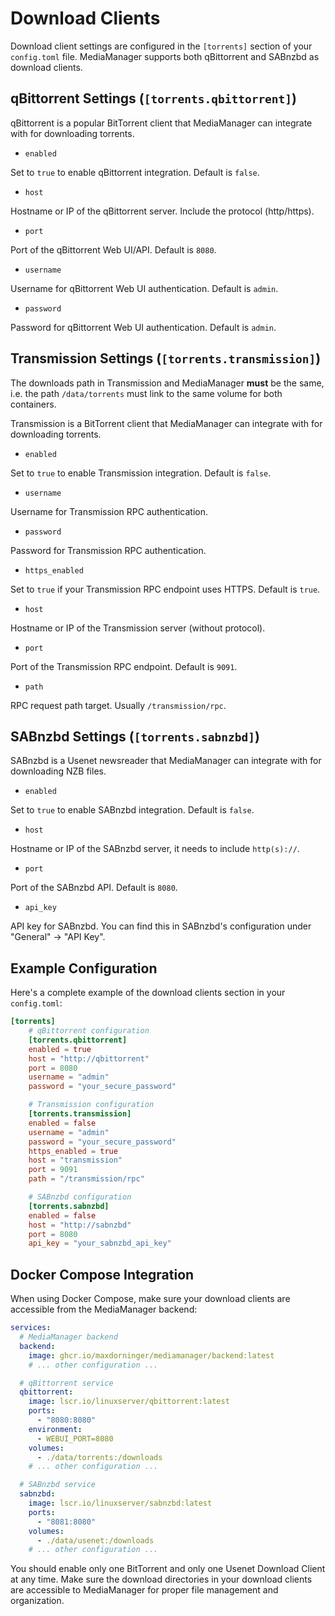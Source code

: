 # Download Clients

Download client settings are configured in the `[torrents]` section of your `config.toml` file. MediaManager supports both qBittorrent and SABnzbd as download clients.

## qBittorrent Settings (`[torrents.qbittorrent]`)

qBittorrent is a popular BitTorrent client that MediaManager can integrate with for downloading torrents.

- `enabled`

Set to `true` to enable qBittorrent integration. Default is `false`.

- `host`

Hostname or IP of the qBittorrent server. Include the protocol (http/https).

- `port`

Port of the qBittorrent Web UI/API. Default is `8080`.

- `username`

Username for qBittorrent Web UI authentication. Default is `admin`.

- `password`

Password for qBittorrent Web UI authentication. Default is `admin`.

## Transmission Settings (`[torrents.transmission]`)

<note>

The downloads path in Transmission and MediaManager __must__ be the same, i.e. the path `/data/torrents` must link to the same volume for both containers.

</note>

Transmission is a BitTorrent client that MediaManager can integrate with for downloading torrents.

- `enabled`

Set to `true` to enable Transmission integration. Default is `false`.

- `username`

Username for Transmission RPC authentication.

- `password`

Password for Transmission RPC authentication.

- `https_enabled`

Set to `true` if your Transmission RPC endpoint uses HTTPS. Default is `true`.

- `host`

Hostname or IP of the Transmission server (without protocol).

- `port`

Port of the Transmission RPC endpoint. Default is `9091`.

- `path`

RPC request path target. Usually `/transmission/rpc`.

## SABnzbd Settings (`[torrents.sabnzbd]`)

SABnzbd is a Usenet newsreader that MediaManager can integrate with for downloading NZB files.

- `enabled`

Set to `true` to enable SABnzbd integration. Default is `false`.

- `host`

Hostname or IP of the SABnzbd server, it needs to include `http(s)://`.

- `port`

Port of the SABnzbd API. Default is `8080`.

- `api_key`

API key for SABnzbd. You can find this in SABnzbd's configuration under "General" → "API Key".

## Example Configuration

Here's a complete example of the download clients section in your `config.toml`:

```toml
[torrents]
    # qBittorrent configuration
    [torrents.qbittorrent]
    enabled = true
    host = "http://qbittorrent"
    port = 8080
    username = "admin"
    password = "your_secure_password"

    # Transmission configuration
    [torrents.transmission]
    enabled = false
    username = "admin"
    password = "your_secure_password"
    https_enabled = true
    host = "transmission"
    port = 9091
    path = "/transmission/rpc"

    # SABnzbd configuration
    [torrents.sabnzbd]
    enabled = false
    host = "http://sabnzbd"
    port = 8080
    api_key = "your_sabnzbd_api_key"
```

## Docker Compose Integration

When using Docker Compose, make sure your download clients are accessible from the MediaManager backend:

```yaml
services:
  # MediaManager backend
  backend:
    image: ghcr.io/maxdorninger/mediamanager/backend:latest
    # ... other configuration ...

  # qBittorrent service
  qbittorrent:
    image: lscr.io/linuxserver/qbittorrent:latest
    ports:
      - "8080:8080"
    environment:
      - WEBUI_PORT=8080
    volumes:
      - ./data/torrents:/downloads
    # ... other configuration ...

  # SABnzbd service
  sabnzbd:
    image: lscr.io/linuxserver/sabnzbd:latest
    ports:
      - "8081:8080"
    volumes:
      - ./data/usenet:/downloads
    # ... other configuration ...
```

<note>
    You should enable only one BitTorrent and only one Usenet Download Client at any time.
</note>

<tip>
    Make sure the download directories in your download clients are accessible to MediaManager for proper file management and organization.
</tip>
